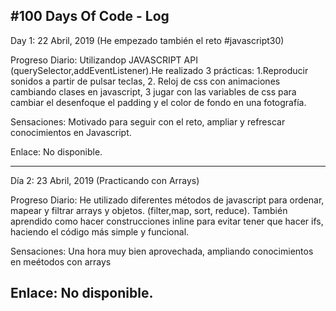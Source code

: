 #100 Days Of Code - Log
---

Day 1: 22 Abril, 2019 (He empezado también el reto #javascript30)

Progreso Diario: Utilizandop JAVASCRIPT API (querySelector,addEventListener).He realizado 3 prácticas: 1.Reproducir sonidos a partir de pulsar teclas, 2. Reloj de css con animaciones cambiando clases en javascript, 3 jugar con las variables de css para cambiar el desenfoque el padding y el color de fondo en una fotografía.

Sensaciones: Motivado para seguir con el reto, ampliar y refrescar conocimientos en Javascript.

Enlace: No disponible.

---
Día 2: 23 Abril, 2019 (Practicando con Arrays)

Progreso Diario: He utilizado diferentes métodos de javascript para ordenar, mapear y filtrar arrays y objetos.
(filter,map, sort, reduce). También aprendido como hacer construcciones inline para evitar tener que hacer ifs, haciendo el código más simple y funcional.

Sensaciones: Una hora muy bien aprovechada, ampliando conocimientos en meétodos con arrays

Enlace: No disponible.
---

